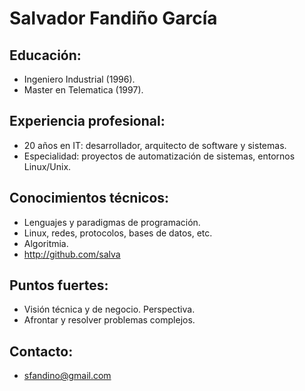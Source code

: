 # Salvador Fandiño García

## Educación:

- Ingeniero Industrial (1996).
- Master en Telematica (1997).

## Experiencia profesional:

- 20 años en IT: desarrollador, arquitecto de software y sistemas.
- Especialidad: proyectos de automatización de sistemas, entornos Linux/Unix.

## Conocimientos técnicos:

- Lenguajes y paradigmas de programación.
- Linux, redes, protocolos, bases de datos, etc.
- Algoritmia.
- http://github.com/salva

## Puntos fuertes:

- Visión técnica y de negocio. Perspectiva.
- Afrontar y resolver problemas complejos.

## Contacto:

- sfandino@gmail.com

